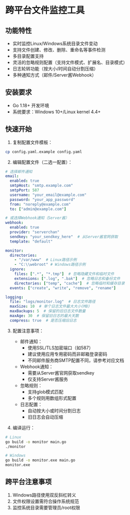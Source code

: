 # 跨平台文件监控工具

## 功能特性
- 实时监控Linux/Windows系统目录文件变动
- 支持文件创建、修改、删除、重命名等事件检测
- 多目录配置支持
- 灵活的忽略规则配置（支持文件模式、扩展名、目录模式）
- 日志轮转功能（按大小/时间自动分割压缩）
- 多种通知方式（邮件/Server酱Webhook）

## 安装要求
- Go 1.18+ 开发环境
- 系统要求：Windows 10+/Linux kernel 4.4+

## 快速开始
1. 复制配置文件模板：
```bash
cp config.yaml.example config.yaml
```

2. 编辑配置文件（二选一配置）：
```yaml
# 选择邮件通知
email:
  enabled: true
  smtpHost: "smtp.example.com"
  smtpPort: 587
  username: "your_email@example.com"
  password: "your_app_password"
  from: "noreply@example.com"
  to: ["admin@example.com"]

# 或选择Webhook通知（Server酱）
webhook:
  enabled: true
  provider: "serverchan"
  sendkey: "your_sendkey_here"  # 从Server酱官网获取
  template: "default"

monitor:
  directories:
    - "/var/www"  # Linux路径示例
    - "C:\\webroot" # Windows路径示例
  ignore:
    files: [".*", "*.tmp"]  # 忽略隐藏文件和临时文件
    extensions: [".log", ".bak"]  # 忽略日志和备份文件
    directories: ["temp", "cache"]  # 忽略临时和缓存目录
  events: ["create", "write", "remove", "rename"]

logging:
  file: "logs/monitor.log"  # 日志文件路径
  maxSize: 10  # 单个日志文件最大大小(MB)
  maxBackups: 5  # 保留的旧日志文件数量
  maxAge: 30  # 保留旧日志的最大天数
  compress: true  # 是否压缩旧日志
```

3. 配置注意事项：
   - 邮件通知：
     * 使用SSL/TLS加密端口（如587）
     * 建议使用应用专用密码而非邮箱登录密码
     * 不同邮件服务商SMTP配置不同，请参考对应文档
   - Webhook通知：
     * 需要从Server酱官网获取sendkey
     * 仅支持Server酱服务
   - 忽略规则：
     * 支持glob模式匹配
     * 多个规则用数组形式配置
   - 日志配置：
     * 自动按大小或时间分割日志
     * 旧日志会自动压缩

4. 编译运行：
```bash
# Linux
go build -o monitor main.go
./monitor

# Windows
go build -o monitor.exe main.go
monitor.exe
```

## 跨平台注意事项
1. Windows路径使用双反斜杠转义
2. 文件权限设置需符合操作系统规范
3. 监控系统目录需要管理员/root权限
